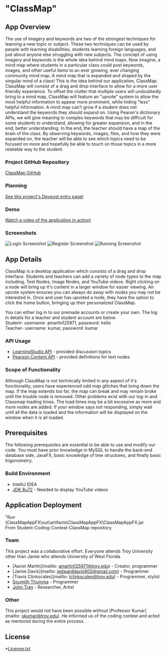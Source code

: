 <!--
This README intends to be a starter template for the Pearson Student Coding Contest. Feel free to add or omit content as needed for your app. The formatting is done using Markdown. These comment sections are simply guides that you can delete.
-->

# "ClassMap"


<!--
The "App Overview" section intends to be a high level description of your app. Think of what you might want to know if considering a purchase in an app store. 
-->

## App Overview

The use of imagery and keywords are two of the strongest techniques for learning a new topic or subject. These two techniques can be used by people with learning disabilities, students learning foreign languages, and just about anyone else struggling with new subjects. The concept of using imagery and keywords is the whole idea behind mind maps. Now imagine, a mind map where students in a particular class could post keywords, images, and other useful items to an ever growing, ever changing community mind map. A mind map that is expanded and shaped by the singular mind of a class! This is the idea behind our application, ClassMap.
ClassMap will consist of a drag and drop interface to allow for a more user friendly experience. To offset the clutter that multiple users will undoubtedly bring to a mind map, ClassMap will feature an "upvote" system to allow the most helpful information to appear more prominent, while hiding "less" helpful information. A mind map can't grow if a student does not understand the keywords they should expand on. Using Pearon's dictionary APIs, we will give meaning to complex keywords that may be difficult for some students to understand, allowing for greater expansion, and in the end, better understanding. In the end, the teacher should have a map of the brain of the class. By observing keywords, images, files, and how they were expanded on, the teacher will be able to see which topics need to be focused on more and hopefully be able to touch on those topics in a more relatable way to the student.

### Project GitHub Repository
[ClassMap GitHub](https://github.com/classmapapp/Student-Coding-Contest-ClassMap)
### Planning

[See this project's Devpost entry page!](http://devpost.com/software/classmap)

### Demo

[Watch a video of the application in action!](https://www.youtube.com/watch?v=ExpJavVUKfE)

### Screenshots

![Login Screenshot](http://www.aaronwmartin.com/images/login.jpg)
![Register Screenshot](http://www.aaronwmartin.com/images/register.jpg)
![Running Screenshot](http://www.aaronwmartin.com/images/running.jpg)


<!--
The "App Details" section intends to explain how your app works. Describe the major components, what APIs were used, and what is missing to make this production ready.
-->

## App Details

ClassMap is a desktop application which consists of a drag and drop interface. Students and teachers can add a variety of node types to the map including, Text Nodes, Image Nodes, and YouTube videos. Right clicking on a node will bring up it's content in a larger window for easier viewing. An upvote system ensures you can always do away with 
nodes you may not be interested in. Once and user has upvoted a node, they have the option to click the home button, bringing up their personalized ClassMap.<p>
You can either log in to our premade accounts or create your own. The log in details for a teacher and student account are below.<br>
Student- username: amartin125971, password: hello<br>
Teacher- username: kumar, password: kumar

### API Usage

 * [LearningStudio API](http://developer.pearson.com/products/learningstudio) - provided discussion topics
 * [Pearson Content API](http://developer.pearson.com/apis/dictionaries) - provided definitions for text nodes

### Scope of Functionality 

Although ClassMap is not technically limited in any aspect of it's functionality, users have experienced odd map glitches that bring down the map. If the map extends too far, the map can break and may remain broke until the trouble node is removed. Other problems exist with our log-in and Classmap loading times. The load times may be a bit excessive as more and more nodes are added. If your window says not responding, simply wait until all the data is loaded and the information will be displayed on the window when it is all loaded.

<!--
The "Prerequisites" section intends to assist someone get started with your source code. They might not be familar with your frameworks or project structure. Help them out by explaining what you already know. 
-->

## Prerequisites
The following prerequisites are essential to be able to use and modify our code. You must have prior knowledge in MySQL to handle the back-end database side, JavaFX, basic knowledge of tree structures, and finally basic trigonometry.

### Build Environment 

 * IntelliJ IDEA
 * [JDK 8u72](https://jdk8.java.net/download.html) - Needed to display YouTube videos

<!--
The "Installation" section intends to assist someone deploy your project themselves. What do they need to configure, package, and distribute?
-->

## Application Deployment
"Run<br>
\ClassMapAppFX\out\artifacts\ClassMapAppFX\ClassMapAppFX.jar
<br>From Student-Coding-Contest-ClassMap repository.

<!--
The "Credit" section intends to highlight your team. Tell who contributed to what parts of the project. Give thanks to mentors that were helpful.
-->

### Team

This project was a collaborative effort. Everyone attends Troy University other than Jamie who attends University of West Florida.

 * [Aaron Martin](mailto: amartin125971@troy.edu) - Creator, programmer
 * [Jamie Davis](mailto: jedwarddavis902@gmail.com) - Programmer
 * [Travis Clinkscales](mailto: tclinkscales@troy.edu) - Programmer, stylist
 * [Soumith Thumma](https://github.com/soumiththumma) - Programmer
 * [John Tran](https://www.facebook.com/john.m.tran.7?fref=ts) - Researcher, Artist

### Other

This project would not have been possible without [Professor Kumar](mailto: skumar@troy.edu). He informed us of the coding contest and acted as mentored during the entire process.

<!--
The "License" section intends to be a license declaration. Checkout choosealicence.com to become familar with different licences. The full license should be included in the LICENSE file, but you can also declare and link to it here.
-->

## License

*[License.txt](https://github.com/classmapapp/Student-Coding-Contest-ClassMap/blob/master/License.txt)
